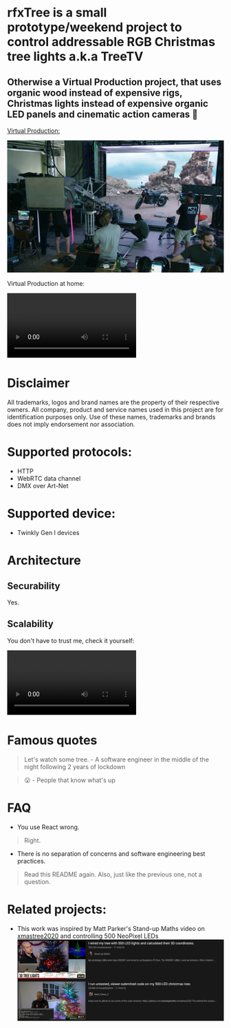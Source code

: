 # rfxTree is a small prototype/weekend project to control addressable RGB Christmas tree lights a.k.a TreeTV

## Otherwise a Virtual Production project, that uses organic wood instead of expensive rigs, Christmas lights instead of expensive organic LED panels and cinematic action cameras 👀

[Virtual Production:](https://www.unrealengine.com/en-US/virtual-production)

![Virtual Production with Unreal Engine][vpue]

[vpue]: doc/vp.jpg "Virtual Production with Unreal Engine"

Virtual Production at home:

![Virtual Production with Unreal Engine][vpathome]

[vpathome]: doc/vpathome.mov "Virtual Production at home"

# Disclaimer
All trademarks, logos and brand names are the property of their respective owners. All company, product and service names used in this project are for identification purposes only. Use of these names, trademarks and brands does not imply endorsement nor association.

# Supported protocols:
- HTTP
- WebRTC data channel
- DMX over Art-Net

# Supported device:

- Twinkly Gen I devices

# Architecture

## Securability
Yes.

## Scalability
You don't have to trust me, check it yourself:

![Proof of Scalability](doc/scalability.mov)

# Famous quotes
> Let's watch some tree. - A software engineer in the middle of the night following 2 years of lockdown

> 😮 - People that know what's up

# FAQ

- You use React wrong.
> Right.

- There is no separation of concerns and software engineering best practices.
> Read this README again. Also, just like the previous one, not a question.


# Related projects:

- This work was inspired by Matt Parker's Stand-up Maths video on [xmastree2020](https://github.com/standupmaths/xmastree2020) and controlling 500 NeoPixel LEDs
![I wired my tree with 500 LED lights and calculated their 3D coordinates](doc/image1.PNG)
